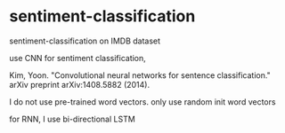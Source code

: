 # sentiment-classification
sentiment-classification on IMDB dataset

use CNN for sentiment classification, 

Kim, Yoon. "Convolutional neural networks for sentence classification." arXiv preprint arXiv:1408.5882 (2014). 

I do not use pre-trained word vectors. only use random init word vectors

for RNN, I use bi-directional LSTM

